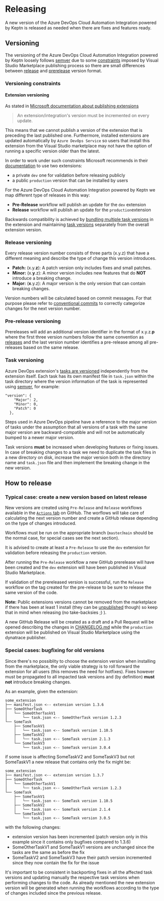 # Releasing

A new version of the Azure DevOps Cloud Automation Integration powered by Keptn
is released as needed when there are fixes and features ready.

## Versioning

The versioning of the Azure DevOps Cloud Automation Integration powered by
Keptn loosely follows [semver](https://semver.org/) due to some [constraints](#versioning-constraints)
imposed by Visual Studio Marketplace publishing process so there are small
differences between [release](#release-versioning) and [prerelease](#pre-release-versioning) version format.


### Versioning constraints

#### Extension versioning
As stated in [Microsoft documentation about publishing
extensions](https://docs.microsoft.com/en-us/azure/devops/extend/publish/overview?view=azure-devops#package-your-extension-in-a-vsix-file)

> An extension/integration's version must be incremented on every update.

This means that we cannot publish a version of the extension that is preceding
the last published one. Furthermore, installed extensions are updated
automatically by `Azure DevOps Service` so users that install this extension
from the Visual Studio marketplace may not have the option of running a
specific version older than the latest.

In order to work under such constraints Microsoft recommends in their
[documentation](https://docs.microsoft.com/en-us/azure/devops/extend/publish/overview?view=azure-devops#update-an-extension)
to use two extensions:
- a private `dev` one for validation before releasing publicly
- a public `production` version that can be installed by users

For the Azure DevOps Cloud Automation Integration powered by Keptn we map
different type of releases in this way:
- **Pre-Release** workflow will publish an update for the `dev` extension
- **Release** workflow will publish an update for the `production`extension

Backwards compatibility is achieved by [bundling multiple task versions](https://docs.microsoft.com/en-us/azure/devops/extend/develop/integrate-build-task?view=azure-devops#bundle-multiple-versions-of-buildrelease-tasks-within-one-extension)
in the extension and maintaining [task versions](#task-versioning) separately
from the overall extension version.

### Release versioning
Every release version number consists of three parts (x.y.z) that
have a different meaning and describe the type of change this version
introduces.

- **Patch:** (x.y.**z**): A patch version only includes fixes and small patches.
- **Minor:** (x.**y**.z): A minor version includes new features that do **NOT**
  introduce a breaking change.
- **Major:** (**x**.y.z): A major version is the only version that can contain
  breaking changes.

Version numbers will be calculated based on commit messages. For that purpose
please refer to [conventional
commits](https://www.conventionalcommits.org/en/v1.0.0/#summary) to correctly
categorize changes for the next version number.

### Pre-release versioning
Prereleases will add an additional version identifier in the format of
x.y.z.**p** where the first three version numbers follow the same convention
as [releases](#release-versioning) and the last version number identifies a pre-release
among all pre-releases based on the same release.

### Task versioning
Azure DevOps extension's [tasks are versioned](https://docs.microsoft.com/en-us/azure/devops/pipelines/process/tasks?view=azure-devops&tabs=yaml#task-versions)
independently from the extension itself.
Each task has its own manifest file in `task.json` within the task directory
where the version information of the task is represented using
[semver](https://semver.org/), for example:
```
"version": {
    "Major": 2,
    "Minor": 0,
    "Patch": 0
  },
```
Steps used in Azure DevOps pipeline have a reference to the major version of
tasks under the assumption that all versions of a task with the same major
version are backward-compatible and will not be automatically bumped to a newer
major version.

Task versions **must** be increased when developing features or fixing issues.
In case of breaking changes to a task we need to duplicate the task files in a
new directory on disk, increase the major version both in the directory name
and `task.json` file and then implement the breaking change in the new version.

## How to release

### Typical case: create a new version based on latest release

New versions are created using `Pre-Release` and `Release` workflows available
in the [`Actions`
tab](https://github.com/keptn-sandbox/keptn-azure-devops-extension/actions) on
GitHub.
The worflows will take care of calculating the next version number and create a
GitHub release depending on the type of changes introduced.

Workflows must be run on the appropriate branch (`master`/`main` should be the
normal case, for special cases see the next section).

It is advised to create at least a `Pre-Release` to use the `dev` extension for
validation before releasing the `production` version.

After running the `Pre-Release` workflow a new GitHub prerelease will have been
created and the `dev` extension will have been published in Visual Studio
Marketplace.

If validation of the prereleased version is successful, run the `Release`
workflow on the tag created for the pre-release to be sure to release the same
version of the code.

**Note:** Public extensions versions cannot be removed from the marketplace if
there has been at least 1 install (they can be
[unpublished](https://docs.microsoft.com/en-us/azure/devops/extend/publish/overview?view=azure-devops#unpublish-an-extension)
though) so keep that in mind when releasing (no take-backsies ;) ).


A new GitHub Release will be created as a draft and a Pull Request will be
opened describing the changes in [CHANGELOG.md](CHANGELOG.md) while the
`production` extension will be published on Visual Studio Marketplace using
the dynatrace publisher.

### Special cases: bugfixing for old versions

Since there's no possiblity to choose the extension version when installing
from the marketplace, the only viable strategy is to roll forward the extension
for all users (this removes the need for hotfixes).
Fixes however must be propagated to all impacted task versions and (by
definition) **must not** introduce breaking changes.

As an example, given the extension:

```
some_extension
├── manifest.json <-- extension version 1.3.6
├── SomeOtherTask
│   └── SomeOtherTaskV1
│       └── task.json <-- SomeOtherTask version 1.2.3
└── SomeTask
    ├── SomeTaskV1
    │   └── task.json <-- SomeTask version 1.10.5
    ├── SomeTaskV2
    │   └── task.json <-- SomeTask version 2.1.3
    └── SomeTaskV3
        └── task.json <-- SomeTask version 3.0.4
```

if some issue is affecting SomeTaskV2 and SomeTaskV3 but not SomeTaskV1 a new
release that contains only the fix might be:

```
some_extension
├── manifest.json <-- extension version 1.3.7
├── SomeOtherTask
│   └── SomeOtherTaskV1
│       └── task.json <-- SomeOtherTask version 1.2.3
└── SomeTask
    ├── SomeTaskV1
    │   └── task.json <-- SomeTask version 1.10.5
    ├── SomeTaskV2
    │   └── task.json <-- SomeTask version 2.1.4
    └── SomeTaskV3
        └── task.json <-- SomeTask version 3.0.5
```
with the following changes:
- extension version has been incremented (patch version only in this example
  since it contains only bugfixes compared to 1.3.6)
- SomeOtherTaskV1 and SomeTaskV1 versions are unchanged since the tasks are the
  same as before the fix
- SomeTaskV2 and SomeTaskV3 have their patch version incremented since they now
  contain the fix for the issue

It's important to be consistent in backporting fixes in all the affected task
versions and updating manually the respective task versions when performing
changes to the code.
As already mentioned the new extension version will be generated when running
the workflows according to the type of changes included since the previous
release.
